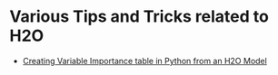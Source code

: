 # Various Tips and Tricks related to H2O #

 - [Creating Variable Importance table in Python from an H2O Model](https://github.com/Avkash/mldl/blob/master/orgs/h2o/guide/guidance/h2o_variamp_plot_python.md)
 
